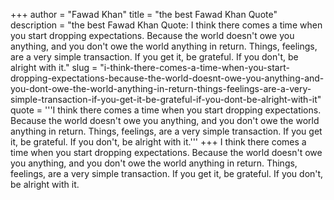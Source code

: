 +++
author = "Fawad Khan"
title = "the best Fawad Khan Quote"
description = "the best Fawad Khan Quote: I think there comes a time when you start dropping expectations. Because the world doesn't owe you anything, and you don't owe the world anything in return. Things, feelings, are a very simple transaction. If you get it, be grateful. If you don't, be alright with it."
slug = "i-think-there-comes-a-time-when-you-start-dropping-expectations-because-the-world-doesnt-owe-you-anything-and-you-dont-owe-the-world-anything-in-return-things-feelings-are-a-very-simple-transaction-if-you-get-it-be-grateful-if-you-dont-be-alright-with-it"
quote = '''I think there comes a time when you start dropping expectations. Because the world doesn't owe you anything, and you don't owe the world anything in return. Things, feelings, are a very simple transaction. If you get it, be grateful. If you don't, be alright with it.'''
+++
I think there comes a time when you start dropping expectations. Because the world doesn't owe you anything, and you don't owe the world anything in return. Things, feelings, are a very simple transaction. If you get it, be grateful. If you don't, be alright with it.
